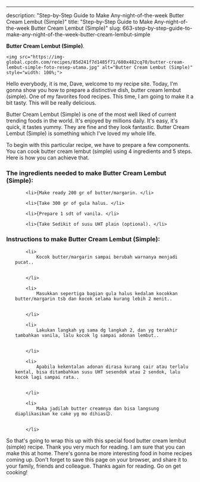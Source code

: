 ---
description: "Step-by-Step Guide to Make Any-night-of-the-week Butter Cream Lembut (Simple)"
title: "Step-by-Step Guide to Make Any-night-of-the-week Butter Cream Lembut (Simple)"
slug: 663-step-by-step-guide-to-make-any-night-of-the-week-butter-cream-lembut-simple

<p>
	<strong>Butter Cream Lembut (Simple)</strong>. 
	
</p>
<p>
	
	<img src="https://img-global.cpcdn.com/recipes/85d241f7d1485f71/680x482cq70/butter-cream-lembut-simple-foto-resep-utama.jpg" alt="Butter Cream Lembut (Simple)" style="width: 100%;">
	
	
</p>
<p>
	Hello everybody, it is me, Dave, welcome to my recipe site. Today, I'm gonna show you how to prepare a distinctive dish, butter cream lembut (simple). One of my favorites food recipes. This time, I am going to make it a bit tasty. This will be really delicious.
</p>
	
<p>
	
</p>
<p>
	Butter Cream Lembut (Simple) is one of the most well liked of current trending foods in the world. It's enjoyed by millions daily. It's easy, it's quick, it tastes yummy. They are fine and they look fantastic. Butter Cream Lembut (Simple) is something which I've loved my whole life.
</p>

<p>
To begin with this particular recipe, we have to prepare a few components. You can cook butter cream lembut (simple) using 4 ingredients and 5 steps. Here is how you can achieve that.
</p>

<h3>The ingredients needed to make Butter Cream Lembut (Simple):</h3>

<ol>
	
		<li>{Make ready 200 gr of butter/margarin. </li>
	
		<li>{Take 300 gr of gula halus. </li>
	
		<li>{Prepare 1 sdt of vanila. </li>
	
		<li>{Take Sedikit of susu UHT plain (optional). </li>
	
</ol>
<p>
	
</p>

<h3>Instructions to make Butter Cream Lembut (Simple):</h3>

<ol>
	
		<li>
			Kocok butter/margarin sampai berubah warnanya menjadi pucat..
			
			
		</li>
	
		<li>
			Masukkan sepertiga bagian gula halus kedalam kocokkan butter/margarin tsb dan kocok selama kurang lebih 2 menit..
			
			
		</li>
	
		<li>
			Lakukan langkah yg sama dg langkah 2, dan yg terakhir tambahkan vanila, lalu kocok lg sampai adonan lembut..
			
			
		</li>
	
		<li>
			Apabila kekentalan adonan dirasa kurang cair atau terlalu kental, bisa ditambahkan susu UHT sesendok atau 2 sendok, lalu kocok lagi sampai rata..
			
			
		</li>
	
		<li>
			Maka jadilah butter creamnya dan bisa langsung diaplikasikan ke cake yg mo dihias😉.
			
			
		</li>
	
</ol>

<p>
	
</p>

<p>
	So that's going to wrap this up with this special food butter cream lembut (simple) recipe. Thank you very much for reading. I am sure that you can make this at home. There's gonna be more interesting food in home recipes coming up. Don't forget to save this page on your browser, and share it to your family, friends and colleague. Thanks again for reading. Go on get cooking!
</p>

